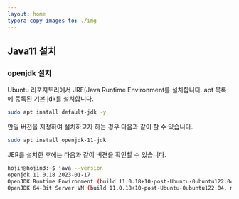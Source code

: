 ```yaml
---
layout: home
typora-copy-images-to: ./img
---
```


## Java11 설치

### openjdk 설치
Ubuntu 리포지토리에서 JRE(Java Runtime Environment를 설치합니다. 
apt 목록에 등록된 기본 jdk를 설치합니다.

```bash
sudo apt install default-jdk -y
```

만일 버젼을 지정하여 설치하고자 하는 경우 다음과 같이 할 수 있습니다.

```bash
sudo apt install openjdk-11-jdk
```

JER를 설치한 후에는 다음과 같이 버젼을 확인할 수 있습니다.

```bash
hojin@hojin3:~$ java --version
openjdk 11.0.18 2023-01-17
OpenJDK Runtime Environment (build 11.0.18+10-post-Ubuntu-0ubuntu122.04)
OpenJDK 64-Bit Server VM (build 11.0.18+10-post-Ubuntu-0ubuntu122.04, mixed mode, sharing)
```
